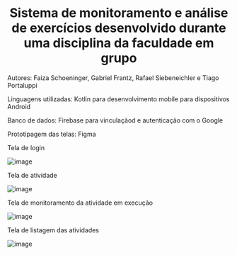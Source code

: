 <h1 align="center">Sistema de monitoramento e análise de exercícios desenvolvido durante uma disciplina da faculdade em grupo</h1>

Autores: Faiza Schoeninger, Gabriel Frantz, Rafael Siebeneichler e Tiago Portaluppi

Linguagens utilizadas: Kotlin para desenvolvimento mobile para dispositivos Android

Banco de dados: Firebase para vinculaçãod e autenticação com o  Google

Prototipagem das telas: Figma

Tela de login

![image](https://github.com/gabrielfrantz/geolocation/assets/33354703/e6305648-5a84-4cd9-862c-ec4303c3a089)

Tela de atividade

![image](https://github.com/gabrielfrantz/geolocation/assets/33354703/ccbf2362-9ca9-4408-8ff6-e416bda4cc11)

Tela de monitoramento da atividade em execução

![image](https://github.com/gabrielfrantz/geolocation/assets/33354703/23427872-6253-4e24-a04f-5aa9b262dbcd)

Tela de listagem das atividades

![image](https://github.com/gabrielfrantz/geolocation/assets/33354703/e943cd2f-501f-45c8-8033-8fade6c7e224)
